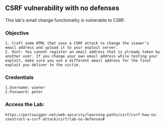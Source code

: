 ## CSRF vulnerability with no defenses

This lab's email change functionality is vulnerable to CSRF.
### Objective
	1. Craft some HTML that uses a CSRF attack to change the viewer's email address and upload it to your exploit server.
	2. Hint: You cannot register an email address that is already taken by another user. If you change your own email address while testing your exploit, make sure you use a different email address for the final exploit you deliver to the victim.

### Credentials
	1.Username: wiener
	2.Password: peter

### Access the Lab:

 ```Copy
https://portswigger.net/web-security/learning-paths/csrf/csrf-how-to-construct-a-csrf-attack/csrf/lab-no-defenses#
```


